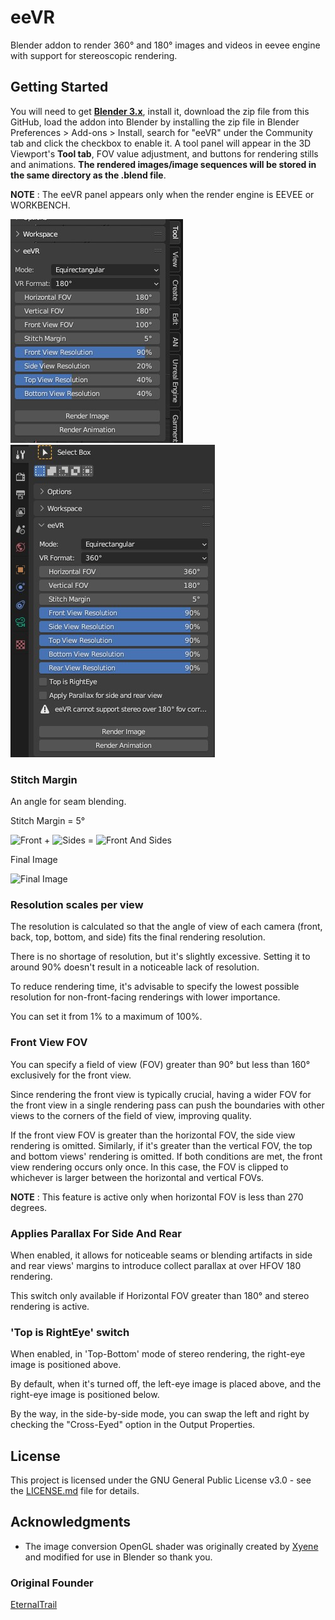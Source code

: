 # eeVR

Blender addon to render 360° and 180° images and videos in eevee engine with support for stereoscopic rendering.

## Getting Started

You will need to get [**Blender 3.x**](https://www.blender.org), install it, download the zip file from this GitHub,
load the addon into Blender by installing the zip file in Blender Preferences > Add-ons > Install,
search for "eeVR" under the Community tab and click the checkbox to enable it.
A tool panel will appear in the 3D Viewport's **Tool tab**, FOV value adjustment, and buttons for rendering stills and animations.
**The rendered images/image sequences will be stored in the same directory as the .blend file**.

**NOTE** : The eeVR panel appears only when the render engine is EEVEE or WORKBENCH.

![Tool Panel](img/tools-01.jpg "Tool Panel") ![Tool Panel](img/tools-02.jpg "Tool Panel")

### Stitch Margin

An angle for seam blending.

Stitch Margin = 5°

![Front](img/front.jpg "Front") + ![Sides](img/sides.jpg "Sides") = ![Front And Sides](img/frontandsides.jpg "Front And Sides")

Final Image

![Final Image](img/finalimage.jpg "Final Image")

### Resolution scales per view

The resolution is calculated so that the angle of view of each camera (front, back, top, bottom, and side) fits the final rendering resolution.

There is no shortage of resolution, but it's slightly excessive. Setting it to around 90% doesn't result in a noticeable lack of resolution.

To reduce rendering time, it's advisable to specify the lowest possible resolution for non-front-facing renderings with lower importance.

You can set it from 1% to a maximum of 100%.

### Front View FOV

You can specify a field of view (FOV) greater than 90° but less than 160° exclusively for the front view.

Since rendering the front view is typically crucial, having a wider FOV for the front view in a single rendering pass can push the boundaries with other
views to the corners of the field of view, improving quality.

If the front view FOV is greater than the horizontal FOV, the side view rendering is omitted. Similarly, if it's greater than the vertical FOV,
the top and bottom views' rendering is omitted. If both conditions are met, the front view rendering occurs only once.
In this case, the FOV is clipped to whichever is larger between the horizontal and vertical FOVs.

**NOTE** : This feature is active only when horizontal FOV is less than 270 degrees.

### Applies Parallax For Side And Rear

When enabled, it allows for noticeable seams or blending artifacts in side and rear views' margins to introduce collect parallax at over HFOV 180 rendering.

This switch only available if Horizontal FOV greater than 180° and stereo rendering is active.

### 'Top is RightEye' switch

When enabled, in 'Top-Bottom' mode of stereo rendering, the right-eye image is positioned above.

By default, when it's turned off, the left-eye image is placed above, and the right-eye image is positioned below.

By the way, in the side-by-side mode, you can swap the left and right by checking the "Cross-Eyed" option in the Output Properties.

## License

This project is licensed under the GNU General Public License v3.0 - see the [LICENSE.md](LICENSE.md) file for details.

## Acknowledgments

- The image conversion OpenGL shader was originally created by [Xyene](https://github.com/Xyene) and modified for use in Blender so thank you.

### Original Founder

[EternalTrail](https://github.com/EternalTrail)
